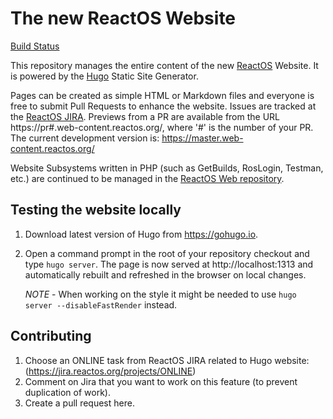 # The new ReactOS Website

[Build Status](https://build.web-content.reactos.org/)

This repository manages the entire content of the new [ReactOS](https://reactos.org) Website.
It is powered by the [Hugo](https://gohugo.io) Static Site Generator.

Pages can be created as simple HTML or Markdown files and everyone is free to submit Pull Requests to enhance the website.
Issues are tracked at the [ReactOS JIRA](https://jira.reactos.org).
Previews from a PR are available from the URL https://pr#.web-content.reactos.org/, where '#' is the number of your PR.
The current development version is: https://master.web-content.reactos.org/

Website Subsystems written in PHP (such as GetBuilds, RosLogin, Testman, etc.) are continued to be managed in the
[ReactOS Web repository](https://github.com/reactos/web).

## Testing the website locally
1. Download latest version of Hugo from https://gohugo.io.
2. Open a command prompt in the root of your repository checkout and type `hugo server`.
   The page is now served at http://localhost:1313 and automatically rebuilt and refreshed in the browser on local changes.

   *NOTE* - When working on the style it might be needed to use `hugo server --disableFastRender` instead. 

## Contributing
1. Choose an ONLINE task from ReactOS JIRA related to Hugo website:(https://jira.reactos.org/projects/ONLINE)
2. Comment on Jira that you want to work on this feature (to prevent duplication of work).
3. Create a pull request here.
